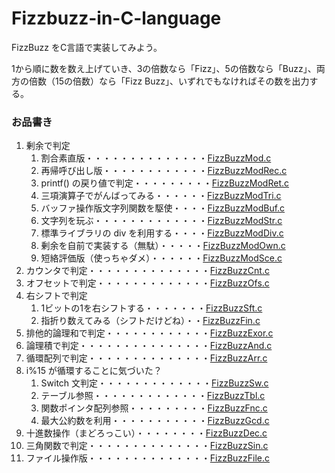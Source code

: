 # Fizzbuzz-in-C-language
FizzBuzz をC言語で実装してみよう。

1から順に数を数え上げていき、3の倍数なら「Fizz」、5の倍数なら「Buzz」、両方の倍数（15の倍数）なら「Fizz Buzz」、いずれでもなければその数を出力する。

### お品書き
1. 剰余で判定
   1. 割合素直版・・・・・・・・・・・・・・[FizzBuzzMod.c](FizzBuzzMod.c)
   1. 再帰呼び出し版・・・・・・・・・・・・[FizzBuzzModRec.c](FizzBuzzModRec.c)
   1. printf() の戻り値で判定・・・・・・・・・[FizzBuzzModRet.c](FizzBuzzModRet.c)
   1. 三項演算子でがんばってみる・・・・・・[FizzBuzzModTri.c](FizzBuzzModTri.c)
   1. バッファ操作版文字列関数を駆使・・・・[FizzBuzzModBuf.c](FizzBuzzModBuf.c)
   1. 文字列を玩ぶ・・・・・・・・・・・・・[FizzBuzzModStr.c](FizzBuzzModStr.c)
   1. 標準ライブラリの div を利用する・・・・[FizzBuzzModDiv.c](FizzBuzzModDiv.c)
   3. 剰余を自前で実装する（無駄）・・・・・[FizzBuzzModOwn.c](FizzBuzzModOwn.c)
   4. 短絡評価版（使っちゃダメ）・・・・・・[FizzBuzzModSce.c](FizzBuzzModSce.c)
1. カウンタで判定・・・・・・・・・・・・・・[FizzBuzzCnt.c](FizzBuzzCnt.c)
1. オフセットで判定・・・・・・・・・・・・・[FizzBuzzOfs.c](FizzBuzzOfs.c)
1. 右シフトで判定
   1. 1ビットの1を右シフトする・・・・・・・[FizzBuzzSft.c](FizzBuzzSft.c)
   1. 指折り数えてみる（シフトだけどね）・・[FizzBuzzFin.c](FizzBuzzFin.c)
1. 排他的論理和で判定・・・・・・・・・・・・[FizzBuzzExor.c](FizzBuzzExor.c)
1. 論理積で判定・・・・・・・・・・・・・・・[FizzBuzzAnd.c](FizzBuzzAnd.c)
1. 循環配列で判定・・・・・・・・・・・・・・[FizzBuzzArr.c](FizzBuzzArr.c)
1. i%15 が循環することに気づいた？
   1. Switch 文判定・・・・・・・・・・・・・[FizzBuzzSw.c](FizzBuzzSw.c)
   1. テーブル参照・・・・・・・・・・・・・[FizzBuzzTbl.c](FizzBuzzTbl.c)
   1. 関数ポインタ配列参照・・・・・・・・・[FizzBuzzFnc.c](FizzBuzzFnc.c)
   1. 最大公約数を利用・・・・・・・・・・・[FizzBuzzGcd.c](FizzBuzzGcd.c)
1. 十進数操作（まどろっこい）・・・・・・・・[FizzBuzzDec.c](FizzBuzzDec.c)
1. 三角関数で判定・・・・・・・・・・・・・・[FizzBuzzSin.c](FizzBuzzSin.c)
1. ファイル操作版・・・・・・・・・・・・・・[FizzBuzzFile.c](FizzBuzzFile.c)
